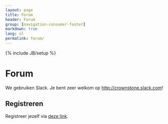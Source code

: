 ```yaml
---
layout: page
title: Forum
header: Forum
group: [navigation-consumer-footer]
markdown: true
lang: nl
permalink: forum/
---
```

{% include JB/setup %}

# Forum

We gebruiken Slack. Je bent zeer welkom op <http://crownstone.slack.com>!

## Registreren

Registreer jezelf via [deze link](https://join.slack.com/t/crownstone/shared_invite/enQtNDAzOTY5NDU1MDQ1LWI4MzFiYTg4OWU3NzI3ZTVmNTA3MjQzZGQzZjQwZjA3ZmQzNDYxNjAzZTQyMDMyZTJiN2RhMTM0ODE2M2ZiMmM).

